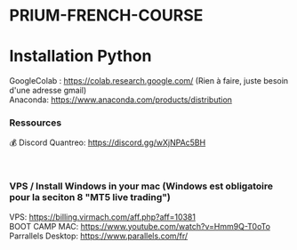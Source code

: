 # PRIUM-FRENCH-COURSE



# Installation Python
GoogleColab : https://colab.research.google.com/ (Rien à faire, juste besoin d'une adresse gmail) <br>
Anaconda: https://www.anaconda.com/products/distribution


### Ressources
💰 Discord Quantreo: https://discord.gg/wXjNPAc5BH

<br>

### VPS / Install Windows in your mac (Windows est obligatoire pour la seciton 8 "MT5 live trading")
VPS: https://billing.virmach.com/aff.php?aff=10381<br>
BOOT CAMP MAC: https://www.youtube.com/watch?v=Hmm9Q-T0oTo<br>
Parrallels Desktop: https://www.parallels.com/fr/
